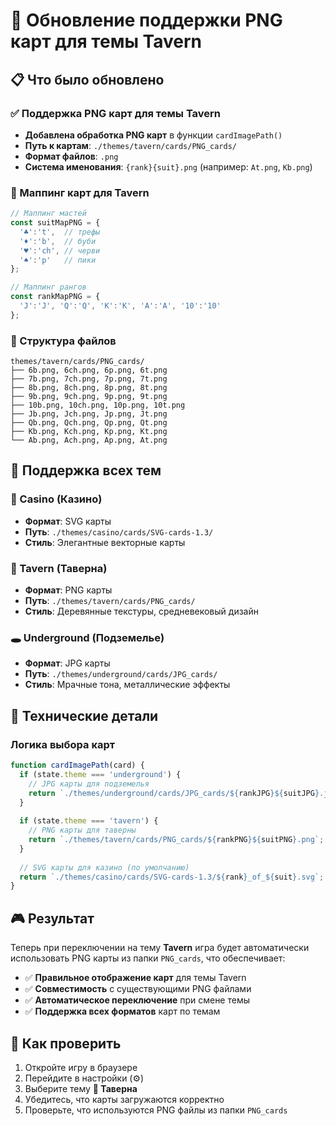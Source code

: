 # 🍺 Обновление поддержки PNG карт для темы Tavern

## 📋 Что было обновлено

### ✅ Поддержка PNG карт для темы Tavern
- **Добавлена обработка PNG карт** в функции `cardImagePath()`
- **Путь к картам**: `./themes/tavern/cards/PNG_cards/`
- **Формат файлов**: `.png`
- **Система именования**: `{rank}{suit}.png` (например: `At.png`, `Kb.png`)

### 🎨 Маппинг карт для Tavern
```javascript
// Маппинг мастей
const suitMapPNG = { 
  '♣':'t',  // трефы
  '♦':'b',  // буби  
  '♥':'ch', // черви
  '♠':'p'   // пики
};

// Маппинг рангов
const rankMapPNG = { 
  'J':'J', 'Q':'Q', 'K':'K', 'A':'A', '10':'10' 
};
```

### 📁 Структура файлов
```
themes/tavern/cards/PNG_cards/
├── 6b.png, 6ch.png, 6p.png, 6t.png
├── 7b.png, 7ch.png, 7p.png, 7t.png  
├── 8b.png, 8ch.png, 8p.png, 8t.png
├── 9b.png, 9ch.png, 9p.png, 9t.png
├── 10b.png, 10ch.png, 10p.png, 10t.png
├── Jb.png, Jch.png, Jp.png, Jt.png
├── Qb.png, Qch.png, Qp.png, Qt.png
├── Kb.png, Kch.png, Kp.png, Kt.png
└── Ab.png, Ach.png, Ap.png, At.png
```

## 🎯 Поддержка всех тем

### 🎰 Casino (Казино)
- **Формат**: SVG карты
- **Путь**: `./themes/casino/cards/SVG-cards-1.3/`
- **Стиль**: Элегантные векторные карты

### 🍺 Tavern (Таверна)  
- **Формат**: PNG карты
- **Путь**: `./themes/tavern/cards/PNG_cards/`
- **Стиль**: Деревянные текстуры, средневековый дизайн

### 🕳️ Underground (Подземелье)
- **Формат**: JPG карты  
- **Путь**: `./themes/underground/cards/JPG_cards/`
- **Стиль**: Мрачные тона, металлические эффекты

## 🔧 Технические детали

### Логика выбора карт
```javascript
function cardImagePath(card) {
  if (state.theme === 'underground') {
    // JPG карты для подземелья
    return `./themes/underground/cards/JPG_cards/${rankJPG}${suitJPG}.jpg`;
  }
  
  if (state.theme === 'tavern') {
    // PNG карты для таверны
    return `./themes/tavern/cards/PNG_cards/${rankPNG}${suitPNG}.png`;
  }
  
  // SVG карты для казино (по умолчанию)
  return `./themes/casino/cards/SVG-cards-1.3/${rank}_of_${suit}.svg`;
}
```

## 🎮 Результат

Теперь при переключении на тему **Tavern** игра будет автоматически использовать PNG карты из папки `PNG_cards`, что обеспечивает:

- ✅ **Правильное отображение карт** для темы Tavern
- ✅ **Совместимость** с существующими PNG файлами
- ✅ **Автоматическое переключение** при смене темы
- ✅ **Поддержка всех форматов** карт по темам

## 🚀 Как проверить

1. Откройте игру в браузере
2. Перейдите в настройки (⚙️)
3. Выберите тему **🍺 Таверна**
4. Убедитесь, что карты загружаются корректно
5. Проверьте, что используются PNG файлы из папки `PNG_cards`


